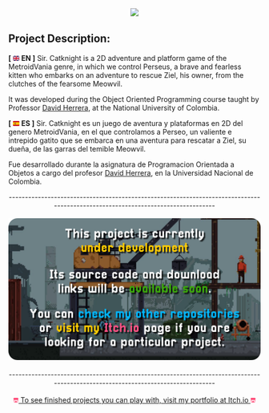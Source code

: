 <div align="center"><img height="220" src="LINK TITTLE IMAGE HERE"></div>

## Project Description:

<p style='text-align: left;'>

**[ <img height="10" src="https://github.com/MauricioRB06/MauricioRB06/blob/478cbf444a36395ff2048b6983ac26b97d1086fb/Assets/EN.png"> EN ]** Sir. Catknight is a 2D adventure and platform game of the MetroidVania genre, in which we control Perseus, a brave and fearless kitten who embarks on an adventure to rescue Ziel, his owner, from the clutches of the fearsome Meowvil.

It was developed during the Object Oriented Programming course taught by Professor <a href="https://github.com/herrera78" target="_blank">David Herrera</a>, at the National University of Colombia.

**[ <img height="10" src="https://github.com/MauricioRB06/MauricioRB06/blob/478cbf444a36395ff2048b6983ac26b97d1086fb/Assets/ES.png"> ES ]** Sir. Catknight es un juego de aventura y plataformas en 2D del genero MetroidVania, en el que controlamos a Perseo, un valiente e intrepido gatito que se embarca en una aventura para rescatar a Ziel, su dueña, de las garras del temible Meowvil.

Fue desarrollado durante la asignatura de Programacion Orientada a Objetos a cargo del profesor <a href="https://github.com/herrera78" target="_blank">David Herrera</a>, en la Universidad Nacional de Colombia.

<div align="center"> -------------------------------------------------------------------------------------------------------------------------------- </div>
<br>
<div align="center"><img height=90% src="https://github.com/MauricioRB06/MauricioRB06/blob/a1579a8eada2c0087691f721dd3244c608a52c1f/Assets/UnderDevelopment.png"></div>
<br>
<div align="center"> -------------------------------------------------------------------------------------------------------------------------------- </div>
<br>
<div align="center"><img height="10" src="https://github.com/MauricioRB06/MauricioRB06/blob/a1579a8eada2c0087691f721dd3244c608a52c1f/Assets/Readme_ItchioLogo.png"><a href="https://mauriciorb06.itch.io/" target="_blank"> To see finished projects you can play with, visit my portfolio at Itch.io </a><img height="10" src="https://github.com/MauricioRB06/MauricioRB06/blob/a1579a8eada2c0087691f721dd3244c608a52c1f/Assets/Readme_ItchioLogo.png"></div>